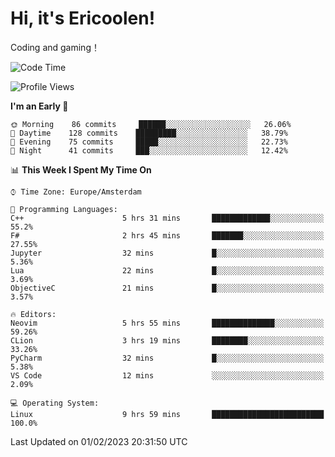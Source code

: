 # Hi, it's Ericoolen!
Coding and gaming！

<!--START_SECTION:waka-->
![Code Time](http://img.shields.io/badge/Code%20Time-659%20hrs%2048%20mins-blue)

![Profile Views](http://img.shields.io/badge/Profile%20Views-17-blue)

**I'm an Early 🐤** 

```text
🌞 Morning    86 commits     ██████░░░░░░░░░░░░░░░░░░░   26.06% 
🌆 Daytime    128 commits    █████████░░░░░░░░░░░░░░░░   38.79% 
🌃 Evening    75 commits     █████░░░░░░░░░░░░░░░░░░░░   22.73% 
🌙 Night      41 commits     ███░░░░░░░░░░░░░░░░░░░░░░   12.42%

```


📊 **This Week I Spent My Time On** 

```text
⌚︎ Time Zone: Europe/Amsterdam

💬 Programming Languages: 
C++                      5 hrs 31 mins       █████████████░░░░░░░░░░░░   55.2% 
F#                       2 hrs 45 mins       ███████░░░░░░░░░░░░░░░░░░   27.55% 
Jupyter                  32 mins             █░░░░░░░░░░░░░░░░░░░░░░░░   5.36% 
Lua                      22 mins             █░░░░░░░░░░░░░░░░░░░░░░░░   3.69% 
ObjectiveC               21 mins             █░░░░░░░░░░░░░░░░░░░░░░░░   3.57%

🔥 Editors: 
Neovim                   5 hrs 55 mins       ██████████████░░░░░░░░░░░   59.26% 
CLion                    3 hrs 19 mins       ████████░░░░░░░░░░░░░░░░░   33.26% 
PyCharm                  32 mins             █░░░░░░░░░░░░░░░░░░░░░░░░   5.38% 
VS Code                  12 mins             ░░░░░░░░░░░░░░░░░░░░░░░░░   2.09%

💻 Operating System: 
Linux                    9 hrs 59 mins       █████████████████████████   100.0%

```


 Last Updated on 01/02/2023 20:31:50 UTC
<!--END_SECTION:waka-->


